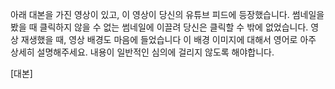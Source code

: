 아래 대본을 가진 영상이 있고, 이 영상이 당신의 유튜브 피드에 등장했습니다. 썸네일을 봤을 때 클릭하지 않을 수 없는 썸네일에 이끌려 당신은 클릭할 수 밖에 없었습니다. 영상 재생했을 때, 영상 배경도 마음에 들었습니다 이 배경 이미지에 대해서 영어로 아주 상세히 설명해주세요. 내용이 일반적인 심의에 걸리지 않도록 해야합니다.

[대본]
